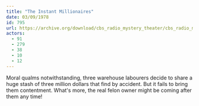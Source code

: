 ```yaml
---
title: "The Instant Millionaires"
date: 03/09/1978
id: 795
url: https://archive.org/download/cbs_radio_mystery_theater/cbs_radio_mystery_theater-0751-0800.zip/cbs_radio_mystery_theater-0751-0800%2Fcbsrmt_0795_the_instant_millionaires.mp3
actors:
  - 91
  - 279
  - 38
  - 10
  - 12
---
```

Moral qualms notwithstanding, three warehouse labourers decide to share a huge stash of three million dollars that find by accident. But it fails to bring them contentment. What's more, the real felon owner might be coming after them any time!